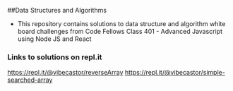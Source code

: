 ##Data Structures and Algorithms

- This repository contains solutions to data structure and algorithm white board challenges from Code Fellows Class 401 - Advanced Javascript using Node JS and React


### Links to solutions on repl.it
https://repl.it/@vibecastor/reverseArray
https://repl.it/@vibecastor/simple-searched-array

